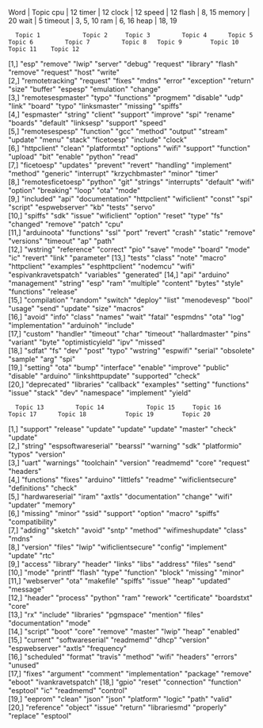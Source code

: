 Word 	 		| 	Topic
cpu				|	12
timer			|	12
clock			|	12
speed			|	12
flash			|	8, 15
memory			|	20
wait			|	5
timeout			|	3, 5, 10
ram				|	6, 16
heap			|	18, 19

      Topic 1            Topic 2     Topic 3         Topic 4      Topic 5      Topic 6         Topic 7         Topic 8   Topic 9        Topic 10              Topic 11    Topic 12   
 [1,] "esp"              "remove"    "lwip"          "server"     "debug"      "request"       "library"       "flash"   "remove"       "request"             "host"      "write"    
 [2,] "remotetracking"   "request"   "fixes"         "mdns"       "error"      "exception"     "return"        "size"    "buffer"       "espesp"              "emulation" "change"   
 [3,] "remotesespmaster" "typo"      "functions"     "progmem"    "disable"    "udp"           "link"          "board"   "typo"         "linksmaster"         "missing"   "spiffs"   
 [4,] "espmaster"        "string"    "client"        "support"    "improve"    "spi"           "rename"        "boards"  "default"      "linksesp"            "support"   "speed"    
 [5,] "remotesespesp"    "function"  "gcc"           "method"     "output"     "stream"        "update"        "menu"    "stack"        "ficetoesp"           "include"   "clock"    
 [6,] "httpclient"       "clean"     "platformtxt"   "options"    "wifi"       "support"       "function"      "upload"  "bit"          "enable"              "python"    "read"     
 [7,] "ficetoesp"        "updates"   "prevent"       "revert"     "handling"   "implement"     "method"        "generic" "interrupt"    "krzychbmaster"       "minor"     "timer"    
 [8,] "remotesficetoesp" "python"    "git"           "strings"    "interrupts" "default"       "wifi"          "option"  "breaking"     "loop"                "ota"       "mode"     
 [9,] "included"         "api"       "documentation" "httpclient" "wificlient" "const"         "spi"           "script"  "espwebserver" "kb"                  "tests"     "servo"    
[10,] "spiffs"           "sdk"       "issue"         "wificlient" "option"     "reset"         "type"          "fs"      "changed"      "remove"              "patch"     "cpu"      
[11,] "arduinoota"       "functions" "ssl"           "port"       "revert"     "crash"         "static"        "remove"  "versions"     "timeout"             "ap"        "path"     
[12,] "wstring"          "reference" "correct"       "pio"        "save"       "mode"          "board"         "mode"    "ic"           "revert"              "link"      "parameter"
[13,] "tests"            "class"     "note"          "macro"      "httpclient" "examples"      "esphttpclient" "nodemcu" "wifi"         "espivankravetspatch" "variables" "generated"
[14,] "api"              "arduino"   "management"    "string"     "esp"        "ram"           "multiple"      "content" "bytes"        "style"               "functions" "release"  
[15,] "compilation"      "random"    "switch"        "deploy"     "list"       "menodevesp"    "bool"          "usage"   "send"         "update"              "size"      "macros"   
[16,] "avoid"            "info"      "class"         "names"      "wait"       "fatal"         "espmdns"       "ota"     "log"          "implementation"      "arduinoh"  "include"  
[17,] "custom"           "handler"   "timeout"       "char"       "timeout"    "hallardmaster" "pins"          "variant" "byte"         "optimisticyield"     "ipv"       "missed"   
[18,] "sdfat"            "fs"        "dev"           "post"       "typo"       "wstring"       "espwifi"       "serial"  "obsolete"     "sample"              "arg"       "spi"      
[19,] "setting"          "ota"       "bump"          "interface"  "enable"     "improve"       "public"        "disable" "arduino"      "linkshttpupdate"     "supported" "check"    
[20,] "deprecated"       "libraries" "callback"      "examples"   "setting"    "functions"     "issue"         "stack"   "dev"          "namespace"           "implement" "yield"    

      Topic 13         Topic 14            Topic 15     Topic 16           Topic 17      Topic 18           Topic 19        Topic 20          
 [1,] "support"        "release"           "update"     "update"           "update"      "master"           "check"         "update"          
 [2,] "string"         "espsoftwareserial" "bearssl"    "warning"          "sdk"         "platformio"       "typos"         "version"         
 [3,] "uart"           "warnings"          "toolchain"  "version"          "readmemd"    "core"             "request"       "headers"         
 [4,] "functions"      "fixes"             "arduino"    "littlefs"         "readme"      "wificlientsecure" "definitions"   "check"           
 [5,] "hardwareserial" "iram"              "axtls"      "documentation"    "change"      "wifi"             "updater"       "memory"          
 [6,] "missing"        "minor"             "ssid"       "support"          "option"      "macro"            "spiffs"        "compatibility"   
 [7,] "adding"         "sketch"            "avoid"      "sntp"             "method"      "wifimeshupdate"   "class"         "mdns"            
 [8,] "version"        "files"             "lwip"       "wificlientsecure" "config"      "implement"        "update"        "rtc"             
 [9,] "access"         "library"           "header"     "links"            "libs"        "address"          "files"         "send"            
[10,] "mode"           "printf"            "flash"      "type"             "function"    "block"            "missing"       "minor"           
[11,] "webserver"      "ota"               "makefile"   "spiffs"           "issue"       "heap"             "updated"       "message"         
[12,] "header"         "process"           "python"     "ram"              "rework"      "certificate"      "boardstxt"     "core"            
[13,] "rx"             "include"           "libraries"  "pgmspace"         "mention"     "files"            "documentation" "mode"            
[14,] "script"         "boot"              "core"       "remove"           "master"      "lwip"             "heap"          "enabled"         
[15,] "current"        "softwareserial"    "readmemd"   "dhcp"             "version"     "espwebserver"     "axtls"         "frequency"       
[16,] "scheduled"      "format"            "travis"     "method"           "wifi"        "headers"          "errors"        "unused"          
[17,] "fixes"          "argument"          "comment"    "implementation"   "package"     "remove"           "eboot"         "ivankravetspatch"
[18,] "gpio"           "reset"             "connection" "function"         "esptool"     "ic"               "readmemd"      "control"         
[19,] "eeprom"         "clean"             "json"       "json"             "platform"    "logic"            "path"          "valid"           
[20,] "reference"      "object"            "issue"      "return"           "librariesmd" "properly"         "replace"       "esptool"         
> 